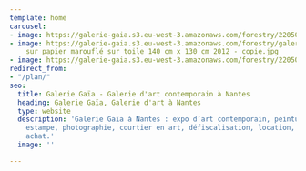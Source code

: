 ```yaml
---
template: home
carousel:
- image: https://galerie-gaia.s3.eu-west-3.amazonaws.com/forestry/220509-ISTHME0275.jpg
- image: https://galerie-gaia.s3.eu-west-3.amazonaws.com/forestry/galerie-gaia-francoise-paressant-acrylique
    sur papier marouflé sur toile 140 cm x 130 cm 2012 - copie.jpg
- image: https://galerie-gaia.s3.eu-west-3.amazonaws.com/forestry/220509-ISTHME0278.jpg
redirect_from:
- "/plan/"
seo:
  title: Galerie Gaïa - Galerie d'art contemporain à Nantes
  heading: Galerie Gaïa, Galerie d'art à Nantes
  type: website
  description: 'Galerie Gaïa à Nantes : expo d’art contemporain, peinture, sculpture,
    estampe, photographie, courtier en art, défiscalisation, location, prêt avant
    achat.'
  image: ''

---
```


